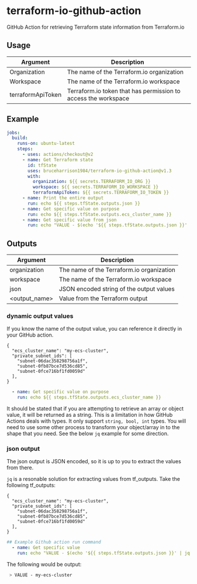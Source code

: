 # terraform-io-github-action
GitHub Action for retrieving Terraform state information from Terraform.io

## Usage
| Argument           | Description                                                    |
| ------------------ | -------------------------------------------------------------- |
| Organization       | The name of the Terraform.io organization                      |
| Workspace          | The name of the Terraform.io workspace                         |
| terraformApiToken  | Terraform.io token that has permission to access the workspace |

## Example
```yaml
jobs:
  build:
    runs-on: ubuntu-latest
    steps:
      - uses: actions/checkout@v2
      - name: Get Terraform state
        id: tfState
        uses: bruceharrison1984/terraform-io-github-action@v1.3
        with:
          organization: ${{ secrets.TERRAFORM_IO_ORG }}
          workspace: ${{ secrets.TERRAFORM_IO_WORKSPACE }}
          terraformApiToken: ${{ secrets.TERRAFORM_IO_TOKEN }}
      - name: Print the entire output
        run: echo ${{ steps.tfState.outputs.json }}
      - name: Get specific value on purpose
        run: echo ${{ steps.tfState.outputs.ecs_cluster_name }}
      - name: Get specific value from json
        run: echo "VALUE - $(echo '${{ steps.tfState.outputs.json }}' | jq -r '.ecs_cluster_name')"
```

## Outputs
| Argument           | Description                                                    |
| ------------------ | -------------------------------------------------------------- |
| organization       | The name of the Terraform.io organization                      |
| workspace          | The name of the Terraform.io workspace                         |
| json               | JSON encoded string of the output values                       |
| <output_name>      | Value from the Terraform output                                |

### dynamic output values
If you know the name of the output value, you can reference it directly in your GitHub action.
```jq
{
  "ecs_cluster_name": "my-ecs-cluster",
  "private_subnet_ids": [
    "subnet-06dac358298756a1f",
    "subnet-0fb87bce7d536cd85",
    "subnet-0fce716bf1fd0059d"
  ],
}
```

```yaml
  - name: Get specific value on purpose
    run: echo ${{ steps.tfState.outputs.ecs_cluster_name }}
```
It should be stated that if you are attempting to retrieve an array or object value, it will be returned as a string. This is a limitation in how
GitHub Actions deals with types. It only support `string, bool, int` types. You will need to use some other process to transform your object/array in to the
shape that you need. See the below `jq` example for some direction.


### json output
The json output is JSON encoded, so it is up to you to extract the values from there.

`jq` is a resonable solution for extracting values from tf_outputs. Take the following tf_outputs:

```jq
{
  "ecs_cluster_name": "my-ecs-cluster",
  "private_subnet_ids": [
    "subnet-06dac358298756a1f",
    "subnet-0fb87bce7d536cd85",
    "subnet-0fce716bf1fd0059d"
  ],
}
```

```yaml
## Example Github action run command
  - name: Get specific value
    run: echo "VALUE - $(echo '${{ steps.tfState.outputs.json }}' | jq -r '.ecs_cluster_name')"
```

The following would be output:
```sh
 > VALUE - my-ecs-cluster
```
